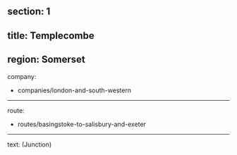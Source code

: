 ﻿section: 1
----
title: Templecombe
----
region: Somerset
----
company:
- companies/london-and-south-western
----
route:
- routes/basingstoke-to-salisbury-and-exeter
----
text: (Junction)
